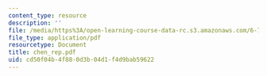 ```yaml
---
content_type: resource
description: ''
file: /media/https%3A/open-learning-course-data-rc.s3.amazonaws.com/6-780-semiconductor-manufacturing-spring-2003/cd50f04b4f880d3b04d1f4d9bab59622_chen_rep.pdf
file_type: application/pdf
resourcetype: Document
title: chen_rep.pdf
uid: cd50f04b-4f88-0d3b-04d1-f4d9bab59622
---
```

